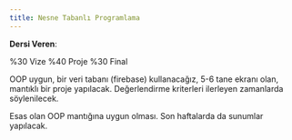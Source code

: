 ```yaml
---
title: Nesne Tabanlı Programlama
---
```

**Dersi Veren**: 

%30 Vize
%40 Proje
%30 Final

OOP uygun, bir veri tabanı (firebase) kullanacağız, 5-6 tane ekranı olan, mantıklı bir proje yapılacak. Değerlendirme kriterleri ilerleyen zamanlarda söylenilecek.

Esas olan OOP mantığına uygun olması. Son haftalarda da sunumlar yapılacak.